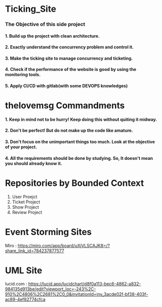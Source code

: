 # Ticking_Site

### The Objective of this side project
#### 1. Build up the project with clean architecture.
#### 2. Exactly understand the concurrency problem and control it.
#### 3. Make the ticking site to manage concurrency and ticketing.
#### 4. Check if the performance of the website is good by using the monitoring tools.
#### 5. Apply CI/CD with gitlab(with some DEVOPS knowledges) 


# thelovemsg Commandments
#### 1. Keep in mind not to be hurry! Keep doing this without quiting it midway.
#### 2. Don't be perfect! But do not make up the code like amature.
#### 3. Don't focus on the unimportant things too much. Look at the objective of your project.
#### 4. All the requirements should be done by studying. So, It doesn't mean you should already know it.

# Repositories by Bounded Context
1. User Proejct
2. Ticket Project
3. Show Project
4. Review Project

# Event Storming Sites
Miro : https://miro.com/app/board/uXjVLSCAJK8=/?share_link_id=784237877577

# UML Site
lucid.com : https://lucid.app/lucidchart/d8f0a113-bec6-4862-a832-984135d913be/edit?viewport_loc=-243%2C-910%2C4806%2C2681%2C0_0&invitationId=inv_3acde02f-bf38-403f-ac89-4ef82774cfca
